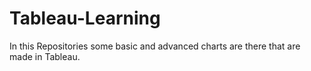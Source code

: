 # Tableau-Learning
In this Repositories some basic and advanced charts are there that are made in Tableau.
